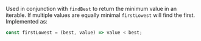 Used in conjunction with `findBest` to return the minimum value in an iterable. If multiple values are equally minimal `firstLowest` will find the first. Implemented as:

```js
const firstLowest = (best, value) => value < best;
```
